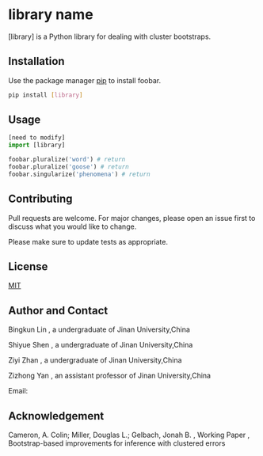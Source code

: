 # library name

[library] is a Python library for dealing with cluster bootstraps.

## Installation

Use the package manager [pip](https://pip.pypa.io/en/stable/) to install foobar.

```bash
pip install [library]
```

## Usage

```python
[need to modify]
import [library]

foobar.pluralize('word') # return
foobar.pluralize('goose') # return
foobar.singularize('phenomena') # return 
```

## Contributing
Pull requests are welcome. For major changes, please open an issue first to discuss what you would like to change.

Please make sure to update tests as appropriate.

## License
[MIT](https://choosealicense.com/licenses/mit/)

## Author and Contact
Bingkun Lin , a undergraduate of Jinan University,China

Shiyue Shen , a undergraduate of Jinan University,China

Ziyi Zhan , a undergraduate of Jinan University,China

Zizhong Yan , an assistant professor of Jinan University,China

Email:

## Acknowledgement
Cameron, A. Colin; Miller, Douglas L.; Gelbach, Jonah B. , Working Paper , Bootstrap-based improvements for inference with clustered errors
